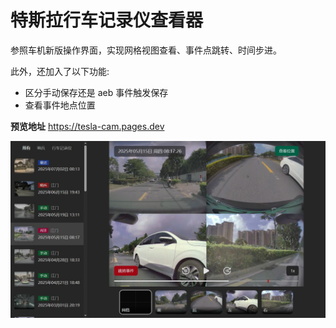 # 特斯拉行车记录仪查看器

参照车机新版操作界面，实现网格视图查看、事件点跳转、时间步进。

此外，还加入了以下功能:

- 区分手动保存还是 aeb 事件触发保存
- 查看事件地点位置

**预览地址** <https://tesla-cam.pages.dev>

![preview](./public/preview.png)
